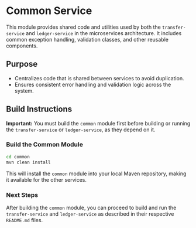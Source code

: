 
# Common Service

This module provides shared code and utilities used by both the `transfer-service` and `ledger-service` in the microservices architecture. It includes common exception handling, validation classes, and other reusable components.

## Purpose

- Centralizes code that is shared between services to avoid duplication.
- Ensures consistent error handling and validation logic across the system.

## Build Instructions

**Important:**
You must build the `common` module first before building or running the `transfer-service` or `ledger-service`, as they depend on it.

### Build the Common Module

```sh
cd common
mvn clean install
```

This will install the `common` module into your local Maven repository, making it available for the other services.

### Next Steps

After building the `common` module, you can proceed to build and run the `transfer-service` and `ledger-service` as described in their respective `README.md` files.

